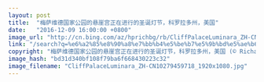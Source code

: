 ```yaml
---
layout: post
title:  "梅萨维德国家公园的悬崖宫正在进行的圣诞灯节，科罗拉多州，美国"
date:   "2016-12-09 16:00:00 +0800"
image_url: "http://cn.bing.com/az/hprichbg/rb/CliffPalaceLuminara_ZH-CN10279459718_1920x1080.jpg"
link: "/search?q=%e6%a2%85%e8%90%a8%e7%bb%b4%e5%be%b7%e5%9b%bd%e5%ae%b6%e5%85%ac%e5%9b%ad&form=hpcapt&mkt=zh-cn"
copyright: "梅萨维德国家公园的悬崖宫正在进行的圣诞灯节，科罗拉多州，美国 (© Richard Ellis/Alamy)"
image_hash: "bd31d340bf108f79ba6f668430223c32"
image_filename: "CliffPalaceLuminara_ZH-CN10279459718_1920x1080.jpg"
---
```

